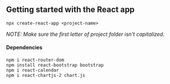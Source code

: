 ## Getting started with the React app
    npx create-react-app <project-name>
<i>NOTE: Make sure the first letter of project folder isn't capitalized.</i>
#### Dependencies
    npm i react-router-dom
    npm install react-bootstrap bootstrap
    npm i react-calendar
    npm i react-chartjs-2 chart.js



<!-- TODO: 1.Add the link to Project in footer -->
<!-- TODO: Work on real time updates on the charts in analytics page -->
